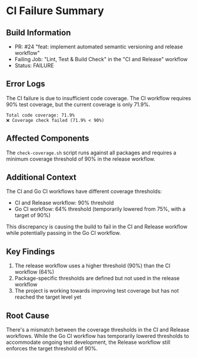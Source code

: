 # CI Failure Summary

## Build Information
- PR: #24 "feat: implement automated semantic versioning and release workflow"
- Failing Job: "Lint, Test & Build Check" in the "CI and Release" workflow
- Status: FAILURE

## Error Logs
The CI failure is due to insufficient code coverage. The CI workflow requires 90% test coverage, but the current coverage is only 71.9%.

```
Total code coverage: 71.9%
❌ Coverage check failed (71.9% < 90%)
```

## Affected Components
The `check-coverage.sh` script runs against all packages and requires a minimum coverage threshold of 90% in the release workflow.

## Additional Context
The CI and Go CI workflows have different coverage thresholds:
- CI and Release workflow: 90% threshold
- Go CI workflow: 64% threshold (temporarily lowered from 75%, with a target of 90%)

This discrepancy is causing the build to fail in the CI and Release workflow while potentially passing in the Go CI workflow.

## Key Findings
1. The release workflow uses a higher threshold (90%) than the CI workflow (64%)
2. Package-specific thresholds are defined but not used in the release workflow
3. The project is working towards improving test coverage but has not reached the target level yet

## Root Cause
There's a mismatch between the coverage thresholds in the CI and Release workflows. While the Go CI workflow has temporarily lowered thresholds to accommodate ongoing test development, the Release workflow still enforces the target threshold of 90%.
